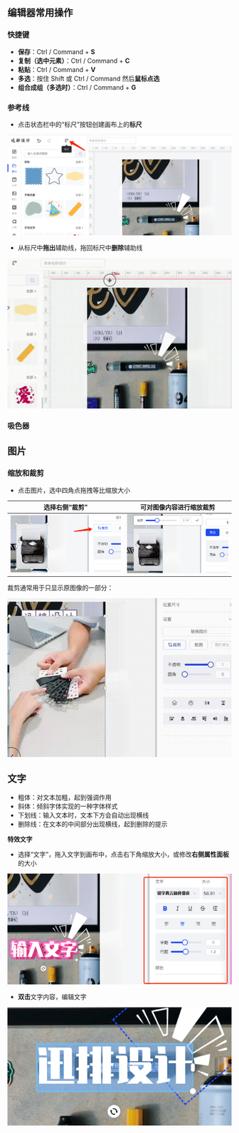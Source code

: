 ## 编辑器常用操作

### 快捷键

- **保存**：Ctrl / Command + **S**
- **复制（选中元素）**：Ctrl / Command + **C**
- **粘贴**：Ctrl / Command + **V**
- **多选**：按住 Shift 或 Ctrl / Command 然后**鼠标点选**
- **组合成组（多选时）**：Ctrl / Command + **G**

### 参考线

- 点击状态栏中的“标尺”按钮创建画布上的**标尺**

![](../images/2023-7-17-1689560709852.png)

- 从标尺中**拖出**辅助线，拖回标尺中**删除**辅助线

![](../images/2023-7-17-1689561014327.gif)

### 吸色器



## 图片

### 缩放和裁剪

- 点击图片，选中四角点拖拽等比缩放大小

| 选择右侧“裁剪” | 可对图像内容进行缩放裁剪 |
| --- | --- |
| ![](../images/2023-7-17-1689562674975.png) | ![](../images/2023-7-17-1689562712814.png) |

裁剪通常用于只显示原图像的一部分：

![](../images/2023-7-17-1689563420932.gif)

## 文字

- 粗体：对文本加粗，起到强调作用
- 斜体：倾斜字体实现的一种字体样式
- 下划线：输入文本时，文本下方会自动出现横线
- 删除线：在文本的中间部分出现横线，起到删除的提示

**特效文字**

- 选择“文字”，拖入文字到画布中，点击右下角缩放大小，或修改**右侧属性面板**的大小

![](../images/2023-7-17-1689564027793.png)

- **双击**文字内容，编辑文字

![](../images/2023-7-17-1689564490519.png)

